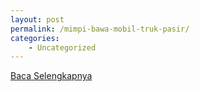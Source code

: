 ```yaml
---
layout: post
permalink: /mimpi-bawa-mobil-truk-pasir/
categories:
    - Uncategorized
---
```


[Baca Selengkapnya](/09)